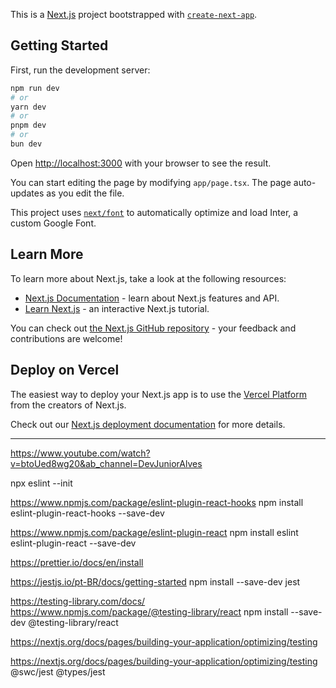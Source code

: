 This is a [Next.js](https://nextjs.org/) project bootstrapped with [`create-next-app`](https://github.com/vercel/next.js/tree/canary/packages/create-next-app).

## Getting Started

First, run the development server:

```bash
npm run dev
# or
yarn dev
# or
pnpm dev
# or
bun dev
```

Open [http://localhost:3000](http://localhost:3000) with your browser to see the result.

You can start editing the page by modifying `app/page.tsx`. The page auto-updates as you edit the file.

This project uses [`next/font`](https://nextjs.org/docs/basic-features/font-optimization) to automatically optimize and load Inter, a custom Google Font.

## Learn More

To learn more about Next.js, take a look at the following resources:

- [Next.js Documentation](https://nextjs.org/docs) - learn about Next.js features and API.
- [Learn Next.js](https://nextjs.org/learn) - an interactive Next.js tutorial.

You can check out [the Next.js GitHub repository](https://github.com/vercel/next.js/) - your feedback and contributions are welcome!

## Deploy on Vercel

The easiest way to deploy your Next.js app is to use the [Vercel Platform](https://vercel.com/new?utm_medium=default-template&filter=next.js&utm_source=create-next-app&utm_campaign=create-next-app-readme) from the creators of Next.js.

Check out our [Next.js deployment documentation](https://nextjs.org/docs/deployment) for more details.

---

https://www.youtube.com/watch?v=btoUed8wg20&ab_channel=DevJuniorAlves

npx eslint --init

https://www.npmjs.com/package/eslint-plugin-react-hooks
npm install eslint-plugin-react-hooks --save-dev

https://www.npmjs.com/package/eslint-plugin-react
npm install eslint eslint-plugin-react --save-dev

https://prettier.io/docs/en/install

https://jestjs.io/pt-BR/docs/getting-started
npm install --save-dev jest

https://testing-library.com/docs/
https://www.npmjs.com/package/@testing-library/react
npm install --save-dev @testing-library/react

https://nextjs.org/docs/pages/building-your-application/optimizing/testing

https://nextjs.org/docs/pages/building-your-application/optimizing/testing @swc/jest @types/jest
